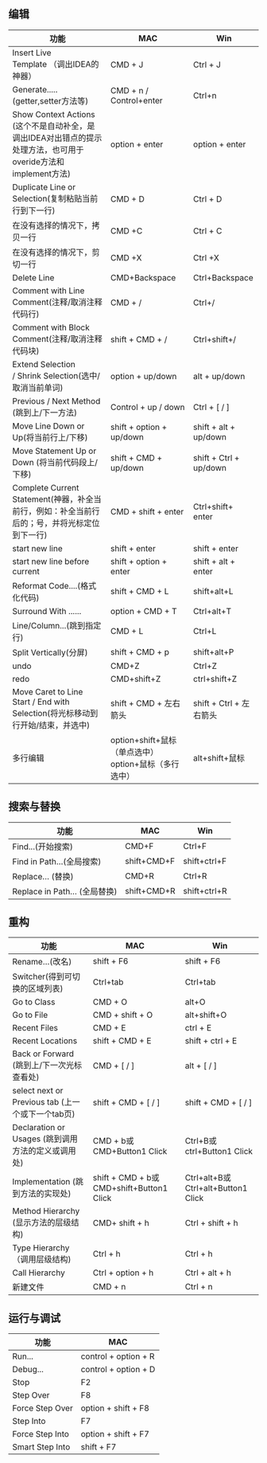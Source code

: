 ## 编辑

| 功能 | MAC | Win |   
| --- | --- | --- |  
| Insert Live Template （调出IDEA的神器） | CMD + J | Ctrl + J | 
| Generate..... (getter,setter方法等) | CMD + n / Control+enter | Ctrl+n |   
| Show Context Actions (这个不是自动补全，是调出IDEA对出错点的提示处理方法，也可用于overide方法和implement方法) | option + enter | option + enter | 
|Duplicate Line or Selection(复制粘贴当前行到下一行)|CMD + D|Ctrl + D| 
|在没有选择的情况下，拷贝一行|CMD +C|Ctrl + C| 
|在没有选择的情况下，剪切一行|CMD +X|Ctrl +X| 
|Delete Line|CMD+Backspace|Ctrl+Backspace| 
|Comment with Line Comment(注释/取消注释代码行)|CMD + /|Ctrl+/| 
|Comment with Block Comment(注释/取消注释代码块)|shift + CMD + /|Ctrl+shift+/| 
|Extend Selection / Shrink Selection(选中/取消当前单词)|option + up/down|alt + up/down| 
|Previous / Next Method (跳到上/下一方法)|Control + up / down|Ctrl + [ / ]| 
|Move Line Down or Up(将当前行上/下移)|shift + option + up/down|shift + alt + up/down| 
|Move Statement Up or Down (将当前代码段上/下移)|shift + CMD + up/down|shift + Ctrl + up/down| 
|Complete Current Statement(神器，补全当前行，例如：补全当前行后的；号，并将光标定位到下一行)|CMD + shift + enter|Ctrl+shift+ enter| 
|start new line|shift + enter|shift + enter| 
|start new line before current|shift + option + enter|shift + alt + enter| 
|Reformat Code....(格式化代码)|shift + CMD + L|shift+alt+L| 
|Surround With ......|option + CMD + T|Ctrl+alt+T| 
|Line/Column...(跳到指定行)|CMD + L| Ctrl+L| 
|Split Vertically(分屏)|shift + CMD + p|shift+alt+P| 
|undo|CMD+Z|Ctrl+Z| 
|redo|CMD+shift+Z|ctrl+shift+Z|| 
|Move Caret to Line Start / End  with Selection(将光标移动到行开始/结束，并选中)|shift + CMD + 左右箭头|shift + Ctrl + 左右箭头| 
|多行编辑|option+shift+鼠标（单点选中）option+鼠标（多行选中）|alt+shift+鼠标| 

## 搜索与替换
| 功能 | MAC | Win |   
| --- | --- | --- |  
|Find...(开始搜索)|CMD+F|Ctrl+F| 
|Find in Path…(全局搜索) |shift+CMD+F|shift+ctrl+F| 
|Replace… (替换)|CMD+R|Ctrl+R| 
|Replace in Path… (全局替换)|shift+CMD+R|shift+ctrl+R| 

## 重构
| 功能 | MAC | Win |   
| --- | --- | --- | 
|Rename…(改名)|shift + F6|shift + F6| 
|Switcher(得到可切换的区域列表)|Ctrl+tab|Ctrl+tab| 
|Go to Class|CMD + O|alt+O| 
|Go to File|CMD + shift + O|alt+shift+O| 
|Recent Files |CMD + E |ctrl + E |
|Recent Locations |shift + CMD + E |shift + ctrl + E |
|Back or Forward (跳到上/下一次光标查看处)|CMD + [ / ]|alt + [ / ]| 
|select next or Previous tab (上一个或下一个tab页)|shift + CMD + [ / ]|shift + CMD + [ / ]| 
|Declaration or Usages (跳到调用方法的定义或调用处)|CMD + b或CMD+Button1 Click|Ctrl+B或ctrl+Button1 Click| 
|Implementation (跳到方法的实现处)|shift + CMD + b或CMD+shift+Button1 Click|Ctrl+alt+B或Ctrl+alt+Button1 Click| 
|Method Hierarchy (显示方法的层级结构)|CMD+ shift + h|Ctrl + shift + h| 
|Type Hierarchy（调用层级结构)|Ctrl + h|Ctrl + h| 
|Call Hierarchy|Ctrl + option + h|Ctrl + alt + h| 
|新建文件|CMD + n|Ctrl + n| 


## 运行与调试

| 功能 | MAC |
| --- | --- | 
| Run...|control + option + R|
| Debug...|control + option + D|
| Stop |F2|
|Step Over|F8|
| Force Step Over|option + shift + F8|
| Step Into|F7 |
| Force Step Into|option + shift + F7 |
| Smart Step Into|shift + F7 |